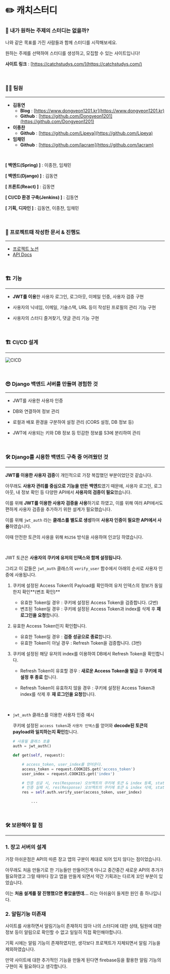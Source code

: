 # ✏️ 캐치스터디

### 🤔 **내가 원하는 주제의 스터디는 없을까?**

나와 같은 목표를 가진 사람들과 함께 스터디를 시작해보세요.

원하는 주제를 선택하여 스터디를 생성하고, 모집할 수 있는 사이트입니다!

**사이트 링크** : [https://catchstudys.com/](https://catchstudys.com/)

<br/>

### 🧑‍💻 팀원

---

- **김동연**
    - **Blog** : [https://www.dongyeon1201.kr](https://www.dongyeon1201.kr)
    - **Github** : [https://github.com/Dongyeon1201](https://github.com/Dongyeon1201)
- **이종찬**
    - **Github** : [https://github.com/Lipeya](https://github.com/Lipeya)
- **임채민**
    - **Github** : [https://github.com/lacram](https://github.com/lacram)

<br/>

**[ 백엔드(Spring) ]** : 이종찬, 임채민

**[ 백엔드(Django) ]** : 김동연

**[ 프론트(React) ]** : 김동연

**[ CI/CD 환경 구축(Jenkins) ]** : 김동연

**[ 기획, 디자인 ]** : 김동연, 이종찬, 임채민

<br/>

### 📝 프로젝트때 작성한 문서 & 진행도

---

- [프로젝트 노션 ](https://www.notion.so/91c98ac183cf43c1b6fe010fa40ff50d)
- [API Docs](https://www.notion.so/API-DOCS-e4d7c6948b99490e9af130151d62e750)

<br/>

### 🏗️ 기능

---

- **JWT를 이용**한 사용자 로그인, 로그아웃, 이메일 인증, 사용자 검증 구현

- 사용자의 닉네임, 이메일, 기술스택, URL 등이 작성된 프로필의 관리 기능 구현

- 사용자의 스터디 즐겨찾기, 댓글 관리 기능 구현

<br/>

### 🏗️ CI/CD 설계

---
![CICD](https://s3.us-west-2.amazonaws.com/secure.notion-static.com/594fca06-773d-432a-a900-9a32c0df2066/%E1%84%91%E1%85%B3%E1%84%85%E1%85%A9%E1%84%8C%E1%85%A6%E1%86%A8%E1%84%90%E1%85%B3_%E1%84%83%E1%85%A1%E1%84%8B%E1%85%B5%E1%84%8B%E1%85%A5%E1%84%80%E1%85%B3%E1%84%85%E1%85%A2%E1%86%B7.png?X-Amz-Algorithm=AWS4-HMAC-SHA256&X-Amz-Content-Sha256=UNSIGNED-PAYLOAD&X-Amz-Credential=AKIAT73L2G45EIPT3X45%2F20220202%2Fus-west-2%2Fs3%2Faws4_request&X-Amz-Date=20220202T090531Z&X-Amz-Expires=86400&X-Amz-Signature=ace18607f75159e17f366f8631d13a4880c653c8c8625f89b84165b5b10d05dc&X-Amz-SignedHeaders=host&response-content-disposition=filename%20%3D%22%25E1%2584%2591%25E1%2585%25B3%25E1%2584%2585%25E1%2585%25A9%25E1%2584%258C%25E1%2585%25A6%25E1%2586%25A8%25E1%2584%2590%25E1%2585%25B3_%25E1%2584%2583%25E1%2585%25A1%25E1%2584%258B%25E1%2585%25B5%25E1%2584%258B%25E1%2585%25A5%25E1%2584%2580%25E1%2585%25B3%25E1%2584%2585%25E1%2585%25A2%25E1%2586%25B7.png%22&x-id=GetObject)

<br/>

### 😎 Django 백엔드 서버를 만들며 경험한 것

---

- JWT를 사용한 사용자 인증

- DB와 연결하여 정보 관리

- 로컬과 배포 환경을 구분하여 설정 관리 (CORS 설정, DB 정보 등)

- JWT에 사용되는 키와 DB 정보 등 민감한 정보를 S3에 분리하여 관리

<br/>  

### 🛠️ Django를 시용한 백엔드 구축 중 어려웠던 것

---

**JWT를 이용한 사용자 검증**이 개인적으로 가장 복잡했던 부분이었던것 같습니다.

아무래도 **사용자 관리를 중심으로 기능을 만든 백엔드**였기 때문에, 사용자 로그인, 로그아웃, 내 정보 확인 등 다양한 API에서 **사용자의 검증이 필요**했습니다.

이를 위해 **JWT를 이용한 사용자 검증을 사용**하기로 하였고, 이를 위해 여러 API에서도 편하게 사용자 검증을 추가하기 위한 설계가 필요했습니다.

이를 위해 `jwt_auth` 라는 **클래스를 별도로 생성**하여 **사용자 인증이 필요한 API에서 사용**하였습니다.

이때 안전한 토큰의 사용을 위해 `RS256` 방식을 사용하여 인코딩 하였습니다.

<br/>

JWT 토큰은 **사용자의 쿠키에 유저의 인덱스와 함께 설정됩니다.**

그리고 이 값들은 `jwt_auth` 클래스의 `verify_user` 함수에서 아래의 순서로 사용자 인증에 사용됩니다.

1. 쿠키에 설정된 Access Token의 Payload를 확인하여 유저 인덱스의 정보가 동일한지 확인**(변조 확인)**
    - 유효한 Token일 경우 : 쿠키에 설정된 Access Token을 검증합니다. (2번)
    - 변조된 Token일 경우 : 쿠키에 설정된 Access Token과 index를 삭제 후 **재 로그인을 요청**합니다.
    
2. 유효한 Access Token인지 확인합니다.
    - 유효한 Token일 경우 : **검증 성공으로 종료**합니다.
    - 유효한 Token이 아닐 경우 : Refresh Token을 검증합니다. (3번)
    
3. 쿠키에 설정된 해당 유저의 index를 이용하여 DB에서 Refresh Token을 확인합니다.
    - Refresh Token이 유효할 경우 : **새로운 Access Token을 발급** 후 **쿠키에 재 설정 후 종료** 합니다.
    
    - Refresh Token이 유효하지 않을 경우 : 쿠키에 설정된 Access Token과 index를 삭제 후 **재 로그인을 요청**합니다.
    
<br/>      

- `jwt_auth` 클래스를 이용한 사용자 인증 예시
  
    쿠키에 설정된 `access token`과 `사용자 인덱스`를 얻어와 **decode된 토큰의 payload와 일치하는지 확인**합니다.
    
    ```python
    # 사용될 클래스 호출
    auth = jwt_auth()
    
    def get(self, request):
    
        # access_token, user_index를 얻어온다.
        access_token = request.COOKIES.get('access_token')
        user_index = request.COOKIES.get('index')
    
        # 인증 성공 시, res(Response) 오브젝트의 쿠키에 토큰 & index 등록, status 200, 성공 msg 등록
        # 인증 실패 시, res(Response) 오브젝트의 쿠키에 토큰 & index 삭제, status 401, 실패 msg 등록
        res = self.auth.verify_user(access_token, user_index)
    
    		...
    ```
    
<br/>


### **🛠 보완해야 할 점**

---

### 1. 장고 서버의 설계

가장 아쉬운점은 API의 따른 장고 앱의 구분이 제대로 되어 있지 않다는 점이었습니다.

아무래도 처음 만들기로 한 기능들만 만들어진게 아니고 중간중간 새로운 API의 추가가 필요하였고 그럴 때마다 장고 앱을 만들게 되면서 약간 기획과는 다르게 꼬인 부분이 있었습니다.

이는 **처음 설계를 잘 진행했으면 좋았을텐데...** 라는 아쉬움이 들게한 원인 중 하나입니다.

### 2. 알림기능 미존재

사이트를 사용하면서 알림기능이 존재하지 않아 나의 스터디에 대한 상태, 팀원에 대한 정보 등이 알림으로 확인할 수 없고 일일히 직접 확인해야합니다.

기획 시에는 알림 기능이 존재하였지만, 생각보다 프로젝트가 지체되면서 알림 기능을 제외하였습니다.

만약 사이트에 대한 추가적인 기능을 만들게 된다면 firebase등을 활용한 알림 기능의 구현이 꼭 필요하다고 생각합니다.
